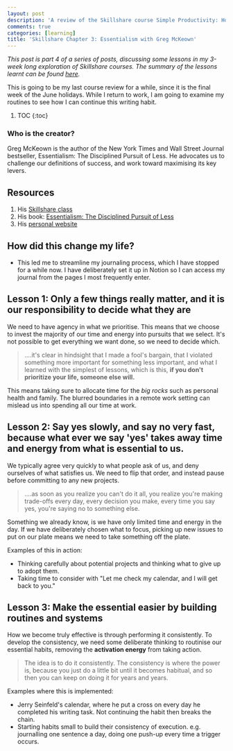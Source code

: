 ```yaml
---
layout: post
description: 'A review of the Skillshare course Simple Productivity: How to Accomplish More With Less'
comments: true
categories: [learning]
title: 'Skillshare Chapter 3: Essentialism with Greg McKeown'
---
```


*This post is part 4 of a series of posts, discussing some lessons in my 3-week long exploration of Skillshare courses. The summary of the lessons learnt can be found [here](https://christophertkl.github.io/blog.skylight/learning/meta/2021/06/25/skillshare_reflection.html).*

This is going to be my last course review for a while, since it is the final week of the June holidays. While I return to work, I am going to examine my routines to see how I can continue this writing habit.

1. TOC
{:toc}

### Who is the creator?

Greg McKeown is the author of the New York Times and Wall Street Journal bestseller, Essentialism: The Disciplined Pursuit of Less. He advocates us to challenge our definitions of success, and work toward maximising its key levers.

## Resources

1. His [Skillshare class](https://www.skillshare.com/classes/Simple-Productivity-How-to-Accomplish-More-With-Less/1481076222/projects?via=logged-in-home-your-classes&autoPlay=1)
2. His book: [Essentialism: The Disciplined Pursuit of Less](https://www.amazon.com/gp/product/0804137382?ie=UTF8&tag=randohouseinc5755-20&linkCode=as2&camp=1789&creative=9325&creativeASIN=0804137382)
3. His [personal website](https://gregmckeown.com/about/)

## How did this change my life?

- This led me to streamline my journaling process, which I have stopped for a while now. I have deliberately set it up in Notion so I can access my journal from the pages I most frequently enter.

## Lesson 1: Only a few things really matter, and it is our responsibility to decide what they are

We need to have agency in what we prioritise. This means that we choose to invest the majority of our time and energy into pursuits that we select. It's not possible to get everything we want done, so we need to decide which.

> ....it's clear in hindsight that I made a fool's bargain, that I violated something more important for something less important, and what I learned with the simplest of lessons, which is this, **if you don't prioritize your life, someone else will.**

This means taking sure to allocate time for the *big rocks* such as personal health and family. The blurred boundaries in a remote work setting can mislead us into spending all our time at work.

## Lesson 2: Say yes slowly, and say no very fast, because what ever we say 'yes' takes away time and energy from what is essential to us.

We typically agree very quickly to what people ask of us, and deny ourselves of what satisfies us. We need to flip that order, and instead pause before committing to any new projects.

> ....as soon as you realize you can't do it all, you realize you're making trade-offs every day, every decision you make, every time you say yes, you're saying no to something else.

Something we already know, is we have only limited time and energy in the day. If we have deliberately chosen what to focus, picking up new issues to put on our plate means we need to take something off the plate.

Examples of this in action:

- Thinking carefully about potential projects and thinking what to give up to adopt them.
- Taking time to consider with "Let me check my calendar, and I will get back to you."

## Lesson 3: Make the essential easier by building routines and systems

How we become truly effective is through performing it consistently. To develop the consistency, we need some deliberate thinking to routinise our essential habits, removing the **activation energy** from taking action.

> The idea is to do it consistently. The consistency is where the power is, because you just do a little bit until it becomes habitual, and so then you can keep on doing it for years and years.

Examples where this is implemented:

- Jerry Seinfeld's calendar, where he put a  cross on every day he completed his writing task. Not continuing the habit then breaks the chain.
- Starting habits small to build their consistency of execution. e.g. journalling one sentence a day, doing one push-up every time a trigger occurs.
